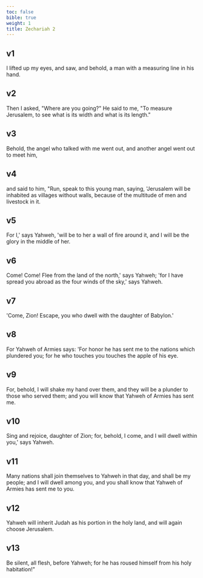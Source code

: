 ```yaml
---
toc: false
bible: true
weight: 1
title: Zechariah 2
---
```




## v1 
I lifted up my eyes, and saw, and behold, a man with a measuring line in his hand. 

## v2 
Then I asked, "Where are you going?" He said to me, "To measure Jerusalem, to see what is its width and what is its length." 

## v3 
Behold, the angel who talked with me went out, and another angel went out to meet him, 

## v4 
and said to him, "Run, speak to this young man, saying, 'Jerusalem will be inhabited as villages without walls, because of the multitude of men and livestock in it. 

## v5 
For I,' says Yahweh, 'will be to her a wall of fire around it, and I will be the glory in the middle of her. 

## v6 
Come! Come! Flee from the land of the north,' says Yahweh; 'for I have spread you abroad as the four winds of the sky,' says Yahweh. 

## v7 
'Come, Zion! Escape, you who dwell with the daughter of Babylon.' 

## v8 
For Yahweh of Armies says: 'For honor he has sent me to the nations which plundered you; for he who touches you touches the apple of his eye. 

## v9 
For, behold, I will shake my hand over them, and they will be a plunder to those who served them; and you will know that Yahweh of Armies has sent me. 

## v10 
Sing and rejoice, daughter of Zion; for, behold, I come, and I will dwell within you,' says Yahweh. 

## v11 
Many nations shall join themselves to Yahweh in that day, and shall be my people; and I will dwell among you, and you shall know that Yahweh of Armies has sent me to you. 

## v12 
Yahweh will inherit Judah as his portion in the holy land, and will again choose Jerusalem. 

## v13 
Be silent, all flesh, before Yahweh; for he has roused himself from his holy habitation!"
